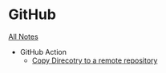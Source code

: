 # GitHub

[All Notes](../index.md)

- GitHub Action
  - [Copy Direcotry to a remote repository](./github_action/lab_copy_repo.md)

